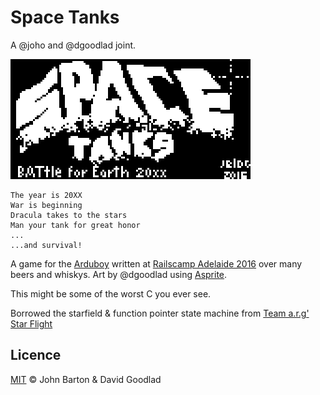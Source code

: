 # Space Tanks

A @joho and @dgoodlad joint.

![Space Tanks](banner.png)

```
The year is 20XX
War is beginning
Dracula takes to the stars
Man your tank for great honor
...
...and survival!
```

A game for the [Arduboy](https://arduboy.com) written at [Railscamp Adelaide 2016](http://railscamps.com/) over many beers and whiskys. Art by @dgoodlad using [Asprite](www.aseprite.org).

This might be some of the worst C you ever see.

Borrowed the starfield & function pointer state machine from [Team a.r.g' Star Flight](https://github.com/TEAMarg/ID-26-Star-Flight)

## Licence

[MIT](LICENSE.txt) &copy; John Barton &amp; David Goodlad

